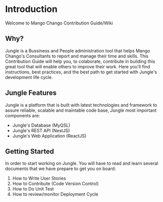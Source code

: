 # Introduction

Welcome to Mango Chango Contribution Guide/Wiki

## Why?

Jungle is a Bussiness and People administration tool that helps Mango Chango's Consultants to report and manage their time and skills. This Contribution Guide will help you, to colaborate, contribute in building this great tool that will enable others to improve their work. Here you'll find instructions, best practices, and the best path to get started with Jungle's development life cycle.

## Jungle Features

Jungle is a platform that is built with latest technologies and framework to assure reliable, scalable and maintable code base, Jungle most important components are:

- Jungle's Database (MyQSL)
- Jungle's REST API (NestJS)
- Jungle's Web Application (ReactJS)

## Getting Started

In order to start working on Jungle. You will have to read and learn several documents that we have prepare to get you on board:

1. How to Write User Stories
2. How to Contribute (Code Version Control)
3. How to Do Unit Test
4. How to review/monitor Deployment Cycle 